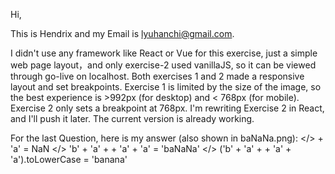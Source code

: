 Hi,

This is Hendrix and my Email is lyuhanchi@gmail.com.

I didn't use any framework like React or Vue for this exercise, just a simple web page layout，and only exercise-2 used vanillaJS, so it can be viewed through go-live on localhost.
Both exercises 1 and 2 made a responsive layout and set breakpoints. Exercise 1 is limited by the size of the image, so the best experience is >992px (for desktop) and < 768px (for mobile).
Exercise 2 only sets a breakpoint at 768px. I'm rewriting Exercise 2 in React, and I'll push it later.
The current version is already working.

For the last Question, here is my answer (also shown in baNaNa.png):
</>  + 'a' = NaN
</> 'b' + 'a' + + 'a' + 'a' = 'baNaNa'
</> ('b' + 'a' + + 'a' + 'a').toLowerCase = 'banana'
